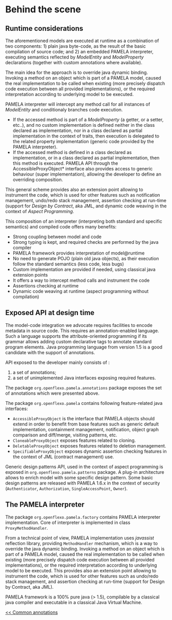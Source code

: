 # Behind the scene

## Runtime considerations

The aforementioned models are executed at runtime as a combination of two components: 1) plain java byte-code, as the result of the basic compilation of source code; and 2) an embedded PAMELA interpreter, executing semantics reflected by *ModelEntity* and *ModelProperty*  declarations (together with custom annotations where available).

The main idea for the approach is to override java dynamic binding. Invoking a method on an object which is part of a PAMELA model, caused the real implementation to be called when existing (more precisely dispatch code execution between all provided implementations), or the required interpretation according to underlying model to be executed. 
 
PAMELA interpreter will intercept any method call for all instances of *ModelEntity* and conditionaly branches code execution.

- If the accessed method is part of a *ModelProperty* (a getter, or a setter, etc..), and no custom implementation is defined neither in the class declared as implementation, nor in a class declared as partial implementation in the context of traits, then execution is delegated to the related property implementation (generic code provided by the PAMELA interpreter).
- If the accessed method is defined in a class declared as implementation, or in a class declared as partial implementation, then this method is executed. PAMELA API through the AccessibleProxyObject* interface also provides access to generic behaviour (super implementation), allowing the developer to define an overriding composition.
 
This general scheme provides also an extension point allowing to instrument the code, which is used for other features such as notification management, undo/redo stack management, assertion checking at run-time (support for *Design by Contract*, aka JML, and dynamic code weaving in the context of *Aspect Programming*.

This composition of an interpreter (interpreting both standard and specific semantics) and compiled code offers many benefits: 

- Strong coupling between model and code
- Strong typing is kept, and required checks are performed by the java compiler
- PAMELA framework provides interpretation of model@runtime
- No need to generate POJO (plain old java objects), as their execution follow the standard semantics (less code, less bugs)
- Custom implementation are provided if needed, using classical java extension points
- It offers a way to intercept method calls and instrument the code
- Assertions checking at runtime
- Dynamic code weaving at runtime (aspect programming without compilation)

## Exposed API at design time

The model-code integration we advocate requires facilities to encode metadata in source code. This requires an annotation-enabled language. Such a language supports the attribute-oriented programming if its grammar allows adding custom declarative tags to annotate standard program elements. Java programming language from version 1.5 is a good candidate with the support of annotations.

API exposed to the developer mainly consists of :
1. a set of annotations;
2. a set of unimplemented Java interfaces exposing required features.

The package `org.openflexo.pamela.annotations` package exposes the set of annotations which were presented above.

The package `org.openflexo.pamela` contains following feature-related java interfaces:

- `AccessibleProxyObject` is the interface that PAMELA objects should extend in order to benefit from base features such as generic default implementation, containment management, notification, object graph comparison and diff/merge, visiting patterns, etc.
- `CloneableProxyObject` exposes features related to cloning.
- `DeletableProxyObject` exposes features related to deletion management.
- `SpecifiableProxyObject` exposes dynamic assertion checking features in the context of JML (contract management) use. 

Generic design patterns API, used in the context of aspect programming is exposed in `org.openflexo.pamela.patterns` package. A plug-in architecture allows to enrich model with some specific design pattern. Some basic design patterns are released with PAMELA 1.6.x in the context of security (`Authenticator`, `Authorization`, `SingleAccessPoint`, `Owner`).

## The PAMELA interpreter

The package `org.openflexo.pamela.factory` contains PAMELA interpreter implementation. Core of interpreter is implemented in class `ProxyMethodHandler`.

From a technical point of view, PAMELA implementation uses *javassist* reflection library, providing `MethodHandler` mechanism, which is a way to override the java dynamic binding. Invoking a method on an object which is part of a PAMELA model, caused the real implementation to be called when existing (more precisely dispatch code execution between all provided implementations), or the required interpretation according to underlying model to be executed. This provides also an extension point allowing to instrument the code, which is used for other features such as undo/redo stack management, and assertion checking at run-time (support for Design by Contract, aka JML).

PAMELA framework is a 100% pure java (> 1.5), compilable by a classical java compiler and executable in a classical Java Virtual Machine.

[<< Common annotations](./annotations.html)

 

    
  
